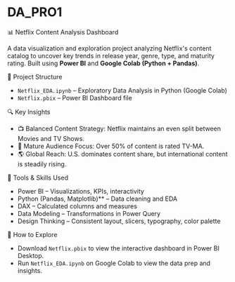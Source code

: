 # DA_PRO1

📊 Netflix Content Analysis Dashboard

A data visualization and exploration project analyzing Netflix's content catalog to uncover key trends in release year, genre, type, and maturity rating. Built using **Power BI** and **Google Colab (Python + Pandas)**.



📁 Project Structure

* `Netflix_EDA.ipynb` – Exploratory Data Analysis in Python (Google Colab)
* `Netflix.pbix` – Power BI Dashboard file




 🔍 Key Insights

* 📺 Balanced Content Strategy: Netflix maintains an even split between Movies and TV Shows.
* 🔞 Mature Audience Focus: Over 50% of content is rated TV-MA.
* 🌎 Global Reach: U.S. dominates content share, but international content is steadily rising.



 📌 Tools & Skills Used

* Power BI – Visualizations, KPIs, interactivity
* Python (Pandas, Matplotlib)** – Data cleaning and EDA
* DAX – Calculated columns and measures
* Data Modeling – Transformations in Power Query
* Design Thinking – Consistent layout, slicers, typography, color palette



 🚀 How to Explore

* Download `Netflix.pbix` to view the interactive dashboard in Power BI Desktop.
* Run `Netflix_EDA.ipynb` on Google Colab to view the data prep and insights.
